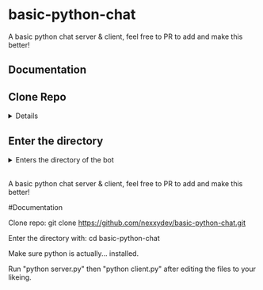 # basic-python-chat
A basic python chat server & client, feel free to PR to add and make this better!

## Documentation

## Clone Repo
<details>
git clone https://github.com/nexxydev/basic-python-chat.git
</details>

## Enter the directory
<details>
<summary>Enters the directory of the bot</summary>
```js
cd basic-python-chat
```
</details>
<br>












A basic python chat server & client, feel free to PR to add and make this better!


#Documentation

Clone repo: git clone https://github.com/nexxydev/basic-python-chat.git

Enter the directory with: cd basic-python-chat

Make sure python is actually... installed.

Run "python server.py" then "python client.py" after editing the files to your likeing.
